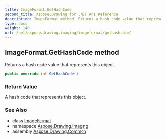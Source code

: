 ```yaml
---
title: ImageFormat.GetHashCode
second_title: Aspose.Drawing for .NET API Reference
description: ImageFormat method. Returns a hash code value that represents this object
type: docs
weight: 140
url: /net/aspose.drawing.imaging/imageformat/gethashcode/
---
```

## ImageFormat.GetHashCode method

Returns a hash code value that represents this object.

```csharp
public override int GetHashCode()
```

### Return Value

A hash code that represents this object.

### See Also

* class [ImageFormat](../)
* namespace [Aspose.Drawing.Imaging](../../imageformat/)
* assembly [Aspose.Drawing.Common](../../../)


